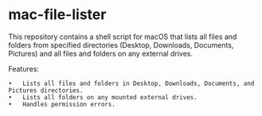 # mac-file-lister
This repository contains a shell script for macOS that lists all files and folders from specified directories (Desktop, Downloads, Documents, Pictures) and all files and folders on any external drives.

Features:

	•	Lists all files and folders in Desktop, Downloads, Documents, and Pictures directories.
	•	Lists all folders on any mounted external drives.
	•	Handles permission errors.
